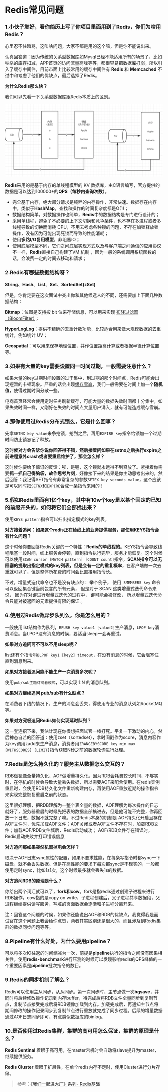 # Redis常见问题

### 1.小伙子您好，看你简历上写了你项目里面用到了Redis，你们为啥用Redis？ 

心里忍不住暗骂，这叫啥问题，大家不都是用的这个嘛，但是你不能说出来。

认真回答道：因为传统的关系型数据库如Mysql已经不能适用所有的场景了，比如秒杀的库存扣减，APP首页的访问流量高峰等等，都很容易把数据库打崩，所以引入了缓存中间件，目前市面上比较常用的缓存中间件有 **Redis** 和 **Memcached** 不过中和考虑了他们的优缺点，最后选择了Redis。

**为什么Redis那么快？**

我们可以先看一下关系型数据库跟Redis本质上的区别。

![image-20210512165755153](https://raw.githubusercontent.com/zmk-c/blogImages/master/img/20210512165755.png)

**Redis**采用的是基于内存的单线程模型的 KV 数据库，由C语言编写，官方提供的数据是可以达到100000+的**QPS（每秒内查询次数）**。

- 完全基于内存，绝大部分请求是纯粹的内存操作，非常快速。数据存在内存中，类似于**HashMap**，查找和操作的时间复杂度都是O(1)；
- 数据结构简单，对数据操作也简单，**Redis**中的数据结构是专门进行设计的；
- 采用单线程，避免了不必要的上下文切换和竞争条件，也不存在多进程或者多线程导致的切换而消耗 CPU，不用去考虑各种锁的问题，不存在加锁释放锁操作，没有因为可能出现死锁而导致的性能消耗；
- 使用**多路I/O复用模型**，非阻塞IO；
- 使用底层模型不同，它们之间底层实现方式以及与客户端之间通信的应用协议不一样，**Redis**直接自己构建了VM 机制 ，因为一般的系统调用系统函数的话，会浪费一定的时间去移动和请求；

### 2.Redis有哪些数据结构呀？ 

**String**、**Hash**、**List**、**Set**、**SortedSet(zSet)**

但是，你肯定要在这次面试中突出你和其他候选人的不同，还需要加上下面几种数据结构：

**Bitmap**：位图是支持按 bit 位来存储信息，可以用来实现 [布隆过滤器（BloomFilter）](./bloomfilter.md)；

**HyperLogLog**：提供不精确的去重计数功能，比较适合用来做大规模数据的去重统计，例如统计 UV；

**Geospatial**：可以用来保存地理位置，并作位置距离计算或者根据半径计算位置等。

### 3.如果有大量的key需要设置同一时间过期，一般需要注意什么？ 

如果大量的key过期时间设置的过于集中，到过期的那个时间点，Redis可能会出现短暂的卡顿现象。严重的话会出现[缓存雪崩](./solution.md)，我们一般需要在时间上加一个**随机值**，使得过期时间分散一些。

电商首页经常会使用定时任务刷新缓存，可能大量的数据失效时间都十分集中，如果失效时间一样，又刚好在失效的时间点大量用户涌入，就有可能造成缓存雪崩。

### 4.那你使用过Redis分布式锁么，它是什么回事？ 

先拿`SETNX key value`来争抢锁，抢到之后，再用`EXPIRE key`指令给锁加一个过期时间防止锁忘记了释放。

**这时候对方会告诉你说你回答得不错，然后接着问如果在setnx之后执行expire之前进程意外crash或者要重启维护了，那会怎么样？** 

这时候你要给予惊讶的反馈：唉，是喔，这个锁就永远得不到释放了。紧接着你需要**抓一抓自己得脑袋，故作思考片刻**，好像接下来的结果是你主动思考出来的，然后回答：我记得SET指令有非常复杂的参数`SETEX key seconds value`，这个应该是可以同时把`SETNX`和`EXPIRE`合成一条指令来用的！

### 5.假如Redis里面有1亿个key，其中有10w个key是以某个固定的已知的前缀开头的，如何将它们全部找出来？ 

使用`KEYS pattern`指令可以扫出指定模式的key列表。

**对方接着追问：如果这个redis正在给线上的业务提供服务，那使用KEYS指令会有什么问题？** 

这个时候你要回答Redis关键的一个特性：**Redis的单线程的**。KEYS指令会导致线程阻塞一段时间，线上服务会停顿，直到指令执行完毕，服务才能恢复。这个时候可以使用`SCAN cursor [MATCH pattern] [COUNT count]`指令，**SCAN指令可以无阻塞的提取出指定模式的key列表，但是会有一定的重复概率**，在客户端做一次去重就可以了，但是整体所花费的时间会比直接用指令长。

不过，增量式迭代命令也不是没有缺点的： 举个例子， 使用` SMEMBERS key` 命令可以返回集合键当前包含的所有元素， 但是对于 SCAN 这类增量式迭代命令来说， 因为在对键进行增量式迭代的过程中， 键可能会被修改， 所以增量式迭代命令只能对被返回的元素提供有限的保证 。

### 6.使用过Redis做异步队列么，你是怎么用的？ 

一般使用list结构作为队列，`RPUSH key value1 [value2]`生产消息，`LPOP key`消费消息。当LPOP没有消息的时候，要适当sleep一会再重试。

**如果对方追问可不可以不用sleep呢？** 

list还有个指令叫`BLPOP key1 [key2] timeout`，在没有消息的时候，它会阻塞住直到消息到来。

**如果对方接着追问能不能生产一次消费多次呢？** 

使用`pub/sub主题订阅者模式`，可以实现 1:N 的消息队列。

**如果对方继续追问 pub/sub有什么缺点？** 

在消费者下线的情况下，生产的消息会丢失，得使用专业的消息队列如RocketMQ等。

**如果对方究极追问Redis如何实现延时队列？**

这一套连招下来，我估计现在你很想把面试官一棒打死。平复一下激动的内心，然后神态自若的回答道：使用zset（sortedset），拿时间戳作为score，消息内容作为key调用zadd来生产消息，消费者用`ZRANGEBYSCORE key min max [WITHSCORES] [LIMIT]`指令获取N秒之前的数据轮询进行处理。

### 7.Redis是怎么持久化的？服务主从数据怎么交互的？ 

RDB做镜像全量持久化，AOF做增量持久化。因为RDB会耗费较长时间，不够实时，在停机的时候会导致大量丢失数据，所以需要AOF来配合使用。在redis实例重启时，会使用RDB持久化文件重新构建内存，再使用AOF重放近期的操作指令来实现完整恢复重启之前的状态。

这里很好理解，把RDB理解为一整个表全量的数据，AOF理解为每次操作的日志就好了，服务器重启的时候先把表的数据全部搞进去，但是他可能不完整，你再回放一下日志，数据不就完整了嘛。不过Redis本身的机制是 AOF持久化开启且存在AOF文件时，优先加载AOF文件；AOF关闭或者AOF文件不存在时，加载RDB文件；加载AOF/RDB文件城后，Redis启动成功； AOF/RDB文件存在错误时，Redis启动失败并打印错误信息

**对方追问那如果突然机器掉电会怎样？** 

取决于AOF日志sync属性的配置，如果不要求性能，在每条写指令时都sync一下磁盘，就不会丢失数据。但是在高性能的要求下每次都sync是不现实的，一般都使用定时sync，比如1s1次，这个时候最多就会丢失1s的数据。

**对方追问RDB的原理是什么？** 

你给出两个词汇就可以了，**fork和cow**。fork是指redis通过创建子进程来进行RDB操作，cow指的是copy on write，子进程创建后，父子进程共享数据段，父进程继续提供读写服务，写脏的页面数据会逐渐和子进程分离开来。

注：回答这个问题的时候，如果你还能说出AOF和RDB的优缺点，我觉得我是面试官在这个问题上我会给你点赞，两者其实区别还是很大的，而且涉及到Redis集群的数据同步问题等等。 

### 8.Pipeline有什么好处，为什么要用pipeline？ 

可以将多次IO往返的时间缩减为一次，前提是**pipeline**执行的指令之间没有因果相关性。使用**redis-benchmark**进行压测的时候可以发现影响redis的QPS峰值的一个重要因素是**pipeline**批次指令的数目。

### 9.Redis的同步机制了解么？ 

Redis可以使用主从同步，从从同步。第一次同步时，主节点做一次**bgsave**，并同时将后续修改操作记录到内存buffer，待完成后将RDB文件全量同步到复制节点，复制节点接受完成后将RDB镜像加载到内存。加载完成后，再通知主节点将期间修改的操作记录同步到复制节点进行重放就完成了同步过程。后续的增量数据通过AOF日志同步即可，有点类似数据库的binlog。

### 10.是否使用过Redis集群，集群的高可用怎么保证，集群的原理是什么？ 

**Redis Sentinal** 着眼于高可用，在master宕机时会自动将slave提升为master，继续提供服务。

**Redis Cluster** 着眼于扩展性，在单个redis内存不足时，使用Cluster进行分片存储。



> 参考：[《我们一起进大厂》系列- Redis基础](https://juejin.cn/post/6844903982066827277)

